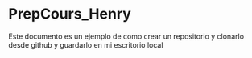 # PrepCours_Henry
Este documento es un ejemplo de como crear un repositorio y clonarlo desde github y guardarlo en mi escritorio local
